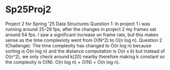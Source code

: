 # Sp25Proj2
Project 2 for Spring '25 Data Structures
Question 1: In project 1 i was running around 25-28 fps, after the changes in project 2 my frames sat around 54 fps. I saw a significant increase on frame rate, but this makes sense as the time complexioty went from O(N^2) to O(n log n).
Question 2 (Challenge): The time complexity has changed to O(n log n) because sorting is O(n log n) and the distance computation is O(n x k) but instead of O(n^2), we only check around k(20) nearby therefore making k constant so the complexity is O(N). O(n log n) + O(N) = O(n log n).